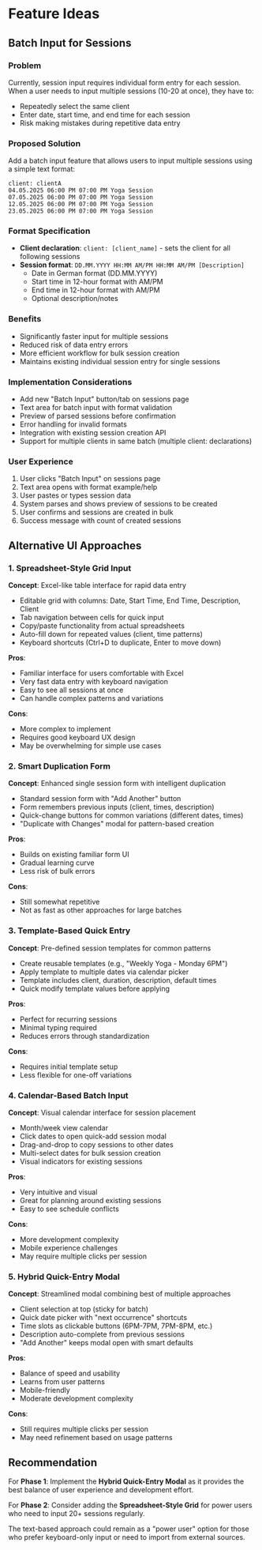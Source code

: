 # Feature Ideas

## Batch Input for Sessions

### Problem
Currently, session input requires individual form entry for each session. When a user needs to input multiple sessions (10-20 at once), they have to:
- Repeatedly select the same client
- Enter date, start time, and end time for each session
- Risk making mistakes during repetitive data entry

### Proposed Solution
Add a batch input feature that allows users to input multiple sessions using a simple text format:

```
client: clientA
04.05.2025 06:00 PM 07:00 PM Yoga Session
07.05.2025 06:00 PM 07:00 PM Yoga Session
12.05.2025 06:00 PM 07:00 PM Yoga Session
23.05.2025 06:00 PM 07:00 PM Yoga Session
```

### Format Specification
- **Client declaration**: `client: [client_name]` - sets the client for all following sessions
- **Session format**: `DD.MM.YYYY HH:MM AM/PM HH:MM AM/PM [Description]`
  - Date in German format (DD.MM.YYYY)
  - Start time in 12-hour format with AM/PM
  - End time in 12-hour format with AM/PM
  - Optional description/notes

### Benefits
- Significantly faster input for multiple sessions
- Reduced risk of data entry errors
- More efficient workflow for bulk session creation
- Maintains existing individual session entry for single sessions

### Implementation Considerations
- Add new "Batch Input" button/tab on sessions page
- Text area for batch input with format validation
- Preview of parsed sessions before confirmation
- Error handling for invalid formats
- Integration with existing session creation API
- Support for multiple clients in same batch (multiple client: declarations)

### User Experience
1. User clicks "Batch Input" on sessions page
2. Text area opens with format example/help
3. User pastes or types session data
4. System parses and shows preview of sessions to be created
5. User confirms and sessions are created in bulk
6. Success message with count of created sessions

## Alternative UI Approaches

### 1. Spreadsheet-Style Grid Input
**Concept**: Excel-like table interface for rapid data entry
- Editable grid with columns: Date, Start Time, End Time, Description, Client
- Tab navigation between cells for quick input
- Copy/paste functionality from actual spreadsheets
- Auto-fill down for repeated values (client, time patterns)
- Keyboard shortcuts (Ctrl+D to duplicate, Enter to move down)

**Pros**:
- Familiar interface for users comfortable with Excel
- Very fast data entry with keyboard navigation
- Easy to see all sessions at once
- Can handle complex patterns and variations

**Cons**:
- More complex to implement
- Requires good keyboard UX design
- May be overwhelming for simple use cases

### 2. Smart Duplication Form
**Concept**: Enhanced single session form with intelligent duplication
- Standard session form with "Add Another" button
- Form remembers previous inputs (client, times, description)
- Quick-change buttons for common variations (different dates, times)
- "Duplicate with Changes" modal for pattern-based creation

**Pros**:
- Builds on existing familiar form UI
- Gradual learning curve
- Less risk of bulk errors

**Cons**:
- Still somewhat repetitive
- Not as fast as other approaches for large batches

### 3. Template-Based Quick Entry
**Concept**: Pre-defined session templates for common patterns
- Create reusable templates (e.g., "Weekly Yoga - Monday 6PM")
- Apply template to multiple dates via calendar picker
- Template includes client, duration, description, default times
- Quick modify template values before applying

**Pros**:
- Perfect for recurring sessions
- Minimal typing required
- Reduces errors through standardization

**Cons**:
- Requires initial template setup
- Less flexible for one-off variations

### 4. Calendar-Based Batch Input
**Concept**: Visual calendar interface for session placement
- Month/week view calendar
- Click dates to open quick-add session modal
- Drag-and-drop to copy sessions to other dates
- Multi-select dates for bulk session creation
- Visual indicators for existing sessions

**Pros**:
- Very intuitive and visual
- Great for planning around existing sessions
- Easy to see schedule conflicts

**Cons**:
- More development complexity
- Mobile experience challenges
- May require multiple clicks per session

### 5. Hybrid Quick-Entry Modal
**Concept**: Streamlined modal combining best of multiple approaches
- Client selection at top (sticky for batch)
- Quick date picker with "next occurrence" shortcuts
- Time slots as clickable buttons (6PM-7PM, 7PM-8PM, etc.)
- Description auto-complete from previous sessions
- "Add Another" keeps modal open with smart defaults

**Pros**:
- Balance of speed and usability
- Learns from user patterns
- Mobile-friendly
- Moderate development complexity

**Cons**:
- Still requires multiple clicks per session
- May need refinement based on usage patterns

## Recommendation

For **Phase 1**: Implement the **Hybrid Quick-Entry Modal** as it provides the best balance of user experience and development effort.

For **Phase 2**: Consider adding the **Spreadsheet-Style Grid** for power users who need to input 20+ sessions regularly.

The text-based approach could remain as a "power user" option for those who prefer keyboard-only input or need to import from external sources.
